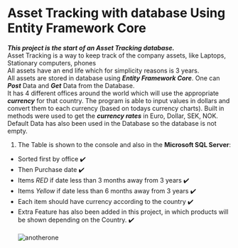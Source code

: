 # Asset Tracking with database Using Entity Framework Core<br/>
***This project is the start of an Asset Tracking database.***<br/>
Asset Tracking is a way to keep track of the company assets, like Laptops, Stationary computers, phones<br/>
All assets have an end life which for simplicity reasons is 3 years.<br/>
All assets are stored in database using ***Entity Framework Core***. One can ***Post*** Data and ***Get*** Data from the Database.<br/>
It has 4 different offices around the world which will use the appropriate ***currency*** for that country. The program is able to input values in dollars and convert them to each currency (based on todays currency charts). Built in methods were used to get the ***currency rates*** in Euro, Dollar, SEK, NOK.<br/>
Default Data has also been used in the Database so the database is not empty. <br/>

1. The Table is shown to the console and also in the **Microsoft SQL Server**:
  * Sorted first by office :heavy_check_mark:
  * Then Purchase date :heavy_check_mark:
  * Items *RED* if date less than 3 months away from 3 years :heavy_check_mark:
  * Items *Yellow* if date less than 6 months away from 3 years :heavy_check_mark:
  * Each item should have currency according to the country :heavy_check_mark:
  * Extra Feature has also been added in this project, in which products will be shown depending on the Country. :heavy_check_mark: <br/> <br/>![anotherone](https://user-images.githubusercontent.com/73182090/171579979-bea1ef01-d595-47d4-aba4-b290dc051ce9.png)
